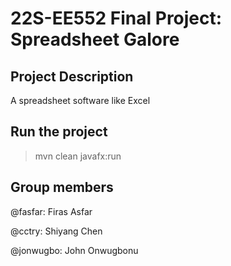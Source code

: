 # 22S-EE552 Final Project: Spreadsheet Galore
## Project Description
A spreadsheet software like Excel

## Run the project
> mvn clean javafx:run

## Group members
@fasfar: Firas Asfar

@cctry: Shiyang Chen

@jonwugbo: John Onwugbonu
